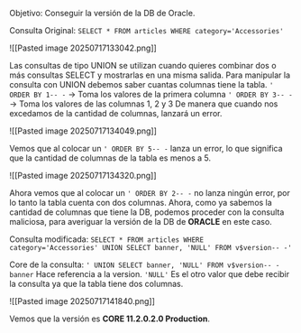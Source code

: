 
Objetivo: Conseguir la versión de la DB de Oracle.

Consulta Original: `SELECT * FROM articles WHERE category='Accessories'`

![[Pasted image 20250717133042.png]]

Las consultas de tipo UNION se utilizan cuando quieres combinar dos o más consultas SELECT y mostrarlas en una misma salida. Para manipular la consulta con UNION debemos saber cuantas columnas tiene la tabla.
`' ORDER BY 1-- -` -> Toma los valores de la primera columna
`' ORDER BY 3-- -` -> Toma los valores de las columnas 1, 2 y 3
De manera que cuando nos excedamos de la cantidad de columnas, lanzará un error.

![[Pasted image 20250717134049.png]]

Vemos que al colocar un `' ORDER BY 5-- -` lanza un error, lo que significa que la cantidad de columnas de la tabla es menos a 5.

![[Pasted image 20250717134320.png]]

Ahora vemos que al colocar un `' ORDER BY 2-- -` no lanza ningún error, por lo tanto la tabla cuenta con dos columnas.
Ahora, como ya sabemos la cantidad de columnas que tiene la DB, podemos proceder con la consulta maliciosa, para averiguar la versión de la DB de **ORACLE** en este caso.

Consulta modificada: `SELECT * FROM articles WHERE category='Accessories' UNION SELECT banner, 'NULL' FROM v$version-- -'`

Core de la consulta: `' UNION SELECT banner, 'NULL' FROM v$version-- -`
`banner` Hace referencia a la version.
`'NULL'` Es el otro valor que debe recibir la consulta ya que la tabla tiene dos columnas.

![[Pasted image 20250717141840.png]]

Vemos que la versión es **CORE 11.2.0.2.0 Production**.